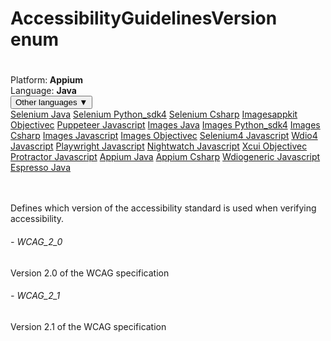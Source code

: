 # AccessibilityGuidelinesVersion enum
# 
<div class='platform-bar-container-div'><div class='platform-bar-div'>Platform:<b> Appium</b></div>
<div class='platform-bar-div'>Language: <b>Java</b></div><div class='dropdown-button-container-div'><button class='sdk-language-dropdown-button'>Other languages ▼</button><div class='dropdown-content'>
<a href='../../selenium/java/accessibilityguidelinesversion'>Selenium Java</a>
<a href='../../selenium/python_sdk4/accessibilityguidelinesversion'>Selenium Python_sdk4</a>
<a href='../../selenium/csharp/accessibilityguidelinesversion'>Selenium Csharp</a>
<a href='../../imagesappkit/objectivec/accessibilityguidelinesversion'>Imagesappkit Objectivec</a>
<a href='../../puppeteer/javascript/accessibilityguidelinesversion'>Puppeteer Javascript</a>
<a href='../../images/java/accessibilityguidelinesversion'>Images Java</a>
<a href='../../images/python_sdk4/accessibilityguidelinesversion'>Images Python_sdk4</a>
<a href='../../images/csharp/accessibilityguidelinesversion'>Images Csharp</a>
<a href='../../images/javascript/accessibilityguidelinesversion'>Images Javascript</a>
<a href='../../images/objectivec/accessibilityguidelinesversion'>Images Objectivec</a>
<a href='../../selenium4/javascript/accessibilityguidelinesversion'>Selenium4 Javascript</a>
<a href='../../wdio4/javascript/accessibilityguidelinesversion'>Wdio4 Javascript</a>
<a href='../../playwright/javascript/accessibilityguidelinesversion'>Playwright Javascript</a>
<a href='../../nightwatch/javascript/accessibilityguidelinesversion'>Nightwatch Javascript</a>
<a href='../../xcui/objectivec/accessibilityguidelinesversion'>Xcui Objectivec</a>
<a href='../../protractor/javascript/accessibilityguidelinesversion'>Protractor Javascript</a>
<a href='../../appium/java/accessibilityguidelinesversion'>Appium Java</a>
<a href='../../appium/csharp/accessibilityguidelinesversion'>Appium Csharp</a>
<a href='../../wdiogeneric/javascript/accessibilityguidelinesversion'>Wdiogeneric Javascript</a>
<a href='../../espresso/java/accessibilityguidelinesversion'>Espresso Java</a>
</div></div><br /><br /></div>

Defines which version of the accessibility standard is used when verifying accessibility. 
###### - WCAG_2_0 
 Version 2.0 of the WCAG specification 
 ###### - WCAG_2_1 
 Version 2.1 of the WCAG specification 
 
